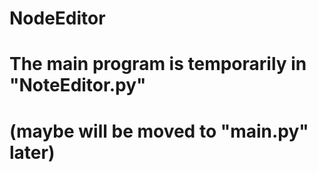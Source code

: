 # NodeEditor

# The main program is temporarily in "NoteEditor.py"

# (maybe will be moved to "main.py" later)
